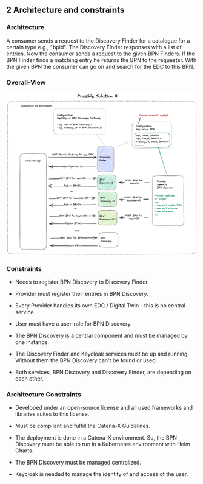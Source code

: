 ## 2 Architecture and constraints

### Architecture

A consumer sends a request to the Discovery Finder for a catalogue for a
certain type e.g., "bpid". The Discovery Finder responses with a list of
entries. Now the consumer sends a request to the given BPN Finders. If
the BPN Finder finds a matching entry he returns the BPN to the
requester. With the given BPN the consumer can go on and search for the
EDC to this BPN.

### Overall-View

![](media/image1.png)

### Constraints

-   Needs to register BPN Discovery to Discovery Finder.

-   Provider must register their entries in BPN Discovery.

-   Every Provider handles its own EDC / Digital Twin - this is no
    central service.

-   User must have a user-role for BPN Discovery.

-   The BPN Discovery is a central component and must be managed by one
    instance.

-   The Discovery Finder and Keycloak services must be up and running.
    Without them the BPN Discovery can't be found or used.

-   Both services, BPN Discovery and Discovery Finder, are depending on
    each other.

### Architecture Constraints

-   Developed under an open-source license and all used frameworks and
    libraries suites to this license.

-   Must be compliant and fulfill the Catena-X Guidelines.

-   The deployment is done in a Catena-X environment. So, the BPN
    Discovery must be able to run in a Kubernetes environment with Helm
    Charts.

-   The BPN Discovery must be managed centralized.

-   Keycloak is needed to manage the identity of and access of the user.
